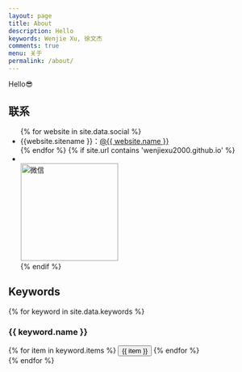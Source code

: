 ```yaml
---
layout: page
title: About
description: Hello
keywords: Wenjie Xu, 徐文杰
comments: true
menu: 关于
permalink: /about/
---
```


Hello😎

## 联系

<ul>
{% for website in site.data.social %}
<li>{{website.sitename }}：<a href="{{ website.url }}" target="_blank">@{{ website.name }}</a></li>
{% endfor %}
{% if site.url contains 'wenjiexu2000.github.io' %}
<li>
<br />
<img style="height:192px;width:192px;border:1px solid lightgrey;" src="{{ site.url }}/assets/images/qrcode.png" alt="微信" />
</li>
{% endif %}
</ul>


## Keywords

{% for keyword in site.data.keywords %}
### {{ keyword.name }}
<div class="btn-inline">
{% for item in keyword.items %}
<button class="btn btn-outline" type="button">{{ item }}</button>
{% endfor %}
</div>
{% endfor %}

